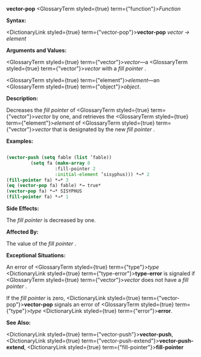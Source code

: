 **vector-pop** <GlossaryTerm styled={true} term={"function"}><i>Function</i></GlossaryTerm> 



**Syntax:** 



<DictionaryLink styled={true} term={"vector-pop"}><b>vector-pop</b></DictionaryLink> *vector → element* 



**Arguments and Values:** 



<GlossaryTerm styled={true} term={"vector"}><i>vector</i></GlossaryTerm>—a <GlossaryTerm styled={true} term={"vector"}><i>vector</i></GlossaryTerm> with a *fill pointer* . 



<GlossaryTerm styled={true} term={"element"}><i>element</i></GlossaryTerm>—an <GlossaryTerm styled={true} term={"object"}><i>object</i></GlossaryTerm>. 



**Description:** 



Decreases the *fill pointer* of <GlossaryTerm styled={true} term={"vector"}><i>vector</i></GlossaryTerm> by one, and retrieves the <GlossaryTerm styled={true} term={"element"}><i>element</i></GlossaryTerm> of <GlossaryTerm styled={true} term={"vector"}><i>vector</i></GlossaryTerm> that is designated by the new *fill pointer* . 



**Examples:**
```lisp

(vector-push (setq fable (list ’fable)) 
	     (setq fa (make-array 8 
				  :fill-pointer 2 
				  :initial-element ’sisyphus))) *→* 2 
(fill-pointer fa) *→* 3 
(eq (vector-pop fa) fable) *→ true* 
(vector-pop fa) *→* SISYPHUS 
(fill-pointer fa) *→* 1 

```
**Side Effects:** 



The *fill pointer* is decreased by one. 



**Affected By:** 



The value of the *fill pointer* . 







 



 



**Exceptional Situations:** 



An error of <GlossaryTerm styled={true} term={"type"}><i>type</i></GlossaryTerm> <DictionaryLink styled={true} term={"type-error"}><b>type-error</b></DictionaryLink> is signaled if <GlossaryTerm styled={true} term={"vector"}><i>vector</i></GlossaryTerm> does not have a *fill pointer* . 



If the *fill pointer* is zero, <DictionaryLink styled={true} term={"vector-pop"}><b>vector-pop</b></DictionaryLink> signals an error of <GlossaryTerm styled={true} term={"type"}><i>type</i></GlossaryTerm> <DictionaryLink styled={true} term={"error"}><b>error</b></DictionaryLink>. 



**See Also:** 



<DictionaryLink styled={true} term={"vector-push"}><b>vector-push</b></DictionaryLink>, <DictionaryLink styled={true} term={"vector-push-extend"}><b>vector-push-extend</b></DictionaryLink>, <DictionaryLink styled={true} term={"fill-pointer"}><b>fill-pointer</b></DictionaryLink> 



